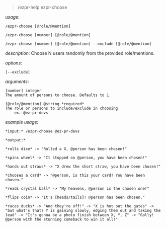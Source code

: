 > /ezpr-help ezpr-choose

_usage_:

`/ezpr-choose [@role/@mention]`

`/ezpr-choose [number] [@role/@mention]`

`/ezpr-choose [number] [@role/@mention] --exclude [@role/@mention]`

_description_: Choose N users randomly from the provided role/mentions.

_options_:

    [--exclude]

_arguments_:

    [number] integer
    The amount of persons to choose. Defaults to 1.

    [@role/@mention] @string *required*
    The role or persons to include/exclude in choosing
    	ex. @ez-pr-devs

_example usage_:

    *input:* /ezpr-choose @ez-pr-devs

    *output:*

    *rolls dice* -> "Rolled a X, @person has been chosen!"

    *spins wheel* -> "It stopped on @person, you have been chosen!"

    *hands out straws* -> "X drew the short straw, you have been chosen!"

    *chooses a card* -> "@person, is this your card? You have been chosen."

    *reads crystal ball* -> "My heavens, @person is the chosen one!"

    *flips coin* -> "It's [heads/tails]! @person has been chosen."

    *races ducks* -> "And they're off!" -> "X is hot out the gates" -> "but what's that? Y is gaining slowly, edging them out and taking the lead" -> "It's gonna be a photo finish between X, Y, Z" -> "Golly! @person with the stunning comeback to win it all!"
